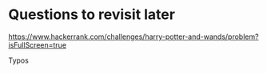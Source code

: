 # Questions to revisit later

https://www.hackerrank.com/challenges/harry-potter-and-wands/problem?isFullScreen=true

Typos

